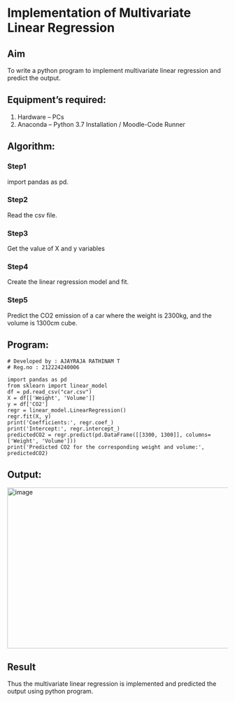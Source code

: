 # Implementation of Multivariate Linear Regression
## Aim
To write a python program to implement multivariate linear regression and predict the output.
## Equipment’s required:
1.	Hardware – PCs
2.	Anaconda – Python 3.7 Installation / Moodle-Code Runner
## Algorithm:
### Step1

import pandas as pd.
<br>

### Step2

Read the csv file.
<br>

### Step3

Get the value of X and y variables
<br>

### Step4

Create the linear regression model and fit.
<br>

### Step5

Predict the CO2 emission of a car where the weight is 2300kg, and the volume is 1300cm cube.
<br>

## Program:
```
# Developed by : AJAYRAJA RATHINAM T
# Reg.no : 212224240006

import pandas as pd
from sklearn import linear_model
df = pd.read_csv("car.csv")
X = df[['Weight', 'Volume']]
y = df['CO2']
regr = linear_model.LinearRegression()
regr.fit(X, y)
print('Coefficients:', regr.coef_)
print('Intercept:', regr.intercept_)
predictedCO2 = regr.predict(pd.DataFrame([[3300, 1300]], columns=['Weight', 'Volume']))
print('Predicted CO2 for the corresponding weight and volume:', predictedCO2)
```
## Output:

<img width="1394" height="367" alt="image" src="https://github.com/user-attachments/assets/db680749-9649-4a57-bc65-5b771db3589b" />


<br>

## Result
Thus the multivariate linear regression is implemented and predicted the output using python program.
